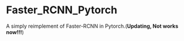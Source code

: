 # Faster_RCNN_Pytorch
A simply reimplement of Faster-RCNN in Pytorch.(**Updating, Not works now!!!**)
